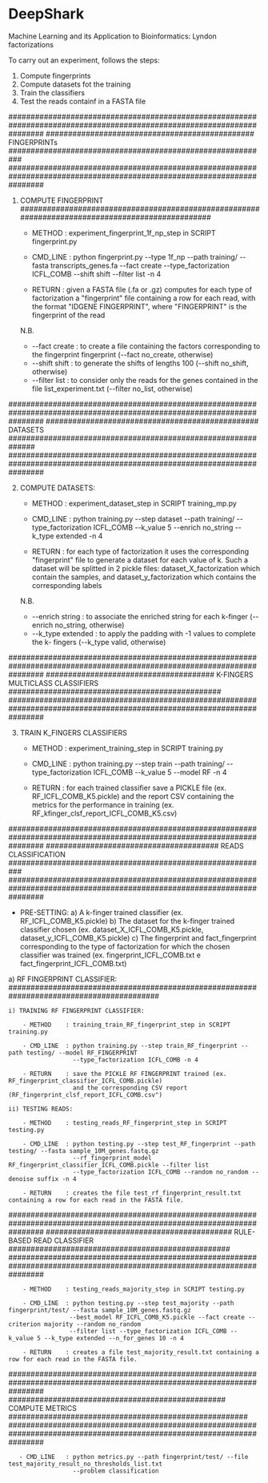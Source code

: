 # DeepShark
Machine Learning and its Application to Bioinformatics: Lyndon factorizations

To carry out an experiment, follows the steps:
1) Compute fingerprints
2) Compute datasets fot the training
3) Train the classifiers
4) Test the reads containf in a FASTA file

########################################################################################################################
############################################### FINGERPRINTs ###########################################################
########################################################################################################################

1) COMPUTE FINGERPRINT #################################################################################################


    - METHOD   : experiment_fingerprint_1f_np_step in SCRIPT fingerprint.py

    - CMD_LINE : python fingerprint.py --type 1f_np --path training/ --fasta transcripts_genes.fa --fact create 
                 --type_factorization ICFL_COMB --shift shift --filter list -n 4

    - RETURN   : given a FASTA file (.fa or .gz) computes for each type of factorization a "fingerprint" file containing
                 a row for each read, with the format "IDGENE FINGERPRINT", where "FINGERPRINT" is the fingerprint of
                 the read


    N.B.
    * --fact create : to create a file containing the factors corresponding to the fingerprint fingerprint
                      (--fact no_create, otherwise)
    * --shift shift : to generate the shifts of lengths 100 (--shift no_shift, otherwise)
    * --filter list : to consider only the reads for the genes contained in the file list_experiment.txt
                      (--filter no_list, otherwise)


########################################################################################################################
################################################ DATASETS ##############################################################
########################################################################################################################

2) COMPUTE DATASETS:


    - METHOD   : experiment_dataset_step in SCRIPT training_mp.py

    - CMD_LINE : python training.py --step dataset --path training/ --type_factorization ICFL_COMB --k_value 5
                 --enrich no_string --k_type extended -n 4

    - RETURN   : for each type of factorization it uses the corresponding "fingerprint" file to generate a dataset for
                 each value of k. Such a dataset will be splitted in 2 pickle files: dataset_X_factorization which
                 contain the samples, and dataset_y_factorization which contains the corresponding labels


    N.B.
    * --enrich string   : to associate the enriched string for each k-finger (--enrich no_string, otherwise)
    * --k_type extended : to apply the padding with -1 values to complete the k- fingers (--k_type valid, otherwise)


########################################################################################################################
###################################### K-FINGERS MULTICLASS CLASSIFIERS ################################################
########################################################################################################################

3) TRAIN K_FINGERS CLASSIFIERS

    - METHOD   : experiment_training_step in SCRIPT training.py

    - CMD_LINE : python training.py --step train --path training/  --type_factorization ICFL_COMB --k_value 5
                 --model RF -n 4

    - RETURN   : for each trained classifier save a PICKLE file (ex. RF_ICFL_COMB_K5.pickle) and the report CSV
                 containing the metrics for the performance in training (ex. RF_kfinger_clsf_report_ICFL_COMB_K5.csv)


########################################################################################################################
####################################### READS CLASSIFICATION ###########################################################
########################################################################################################################

- PRE-SETTING:
    a) A k-finger trained classifier (ex. RF_ICFL_COMB_K5.pickle)
    b) The dataset for the k-finger trained classifier chosen (ex. dataset_X_ICFL_COMB_K5.pickle,
       dataset_y_ICFL_COMB_K5.pickle)
    c) The fingerprint and fact_fingerprint corresponding to the type of factorization for which the chosen classifier
       was trained (ex. fingerprint_ICFL_COMB.txt e fact_fingerprint_ICFL_COMB.txt)

a) RF FINGERPRINT CLASSIFIER: ##########################################################################################

    i) TRAINING RF FINGERPRINT CLASSIFIER:

        - METHOD    : training_train_RF_fingerprint_step in SCRIPT training.py

        - CMD_LINE  : python training.py --step train_RF_fingerprint --path testing/ --model RF_FINGERPRINT
                      --type_factorization ICFL_COMB -n 4

        - RETURN    : save the PICKLE RF FINGERPRINT trained (ex. RF_fingerprint_classifier_ICFL_COMB.pickle)
                      and the corresponding CSV report (RF_fingerprint_clsf_report_ICFL_COMB.csv")

    ii) TESTING READS:

        - METHOD    : testing_reads_RF_fingerprint_step in SCRIPT testing.py

        - CMD_LINE  : python testing.py --step test_RF_fingerprint --path testing/ --fasta sample_10M_genes.fastq.gz
                      --rf_fingerprint_model RF_fingerprint_classifier_ICFL_COMB.pickle --filter list 
                      --type_factorization ICFL_COMB --random no_random --denoise suffix -n 4

        - RETURN    : creates the file test_rf_fingerprint_result.txt containing a row for each read in the FASTA file. 
                      

########################################################################################################################
########################################## RULE-BASED READ CLASSIFIER ##################################################
########################################################################################################################

        - METHOD    : testing_reads_majority_step in SCRIPT testing.py

        - CMD_LINE  : python testing.py --step test_majority --path fingerprint/test/ --fasta sample_10M_genes.fastq.gz
                     --best_model RF_ICFL_COMB_K5.pickle --fact create --criterion majority --random no_random
                     --filter list --type_factorization ICFL_COMB --k_value 5 --k_type extended --n_for_genes 10 -n 4

        - RETURN    : creates a file test_majority_result.txt containing a row for each read in the FASTA file. 


########################################################################################################################
################################################# COMPUTE METRICS ######################################################
########################################################################################################################

       - CMD_LINE   : python metrics.py --path fingerprint/test/ --file test_majority_result_no_thresholds_list.txt 
                      --problem classification
